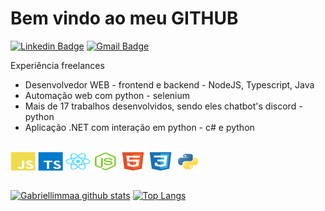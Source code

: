 # Bem vindo ao meu GITHUB

[![Linkedin Badge](https://img.shields.io/badge/LinkedIn-0077B5?style=for-the-badge&logo=linkedin&logoColor=white&link=https://www.linkedin.com/in/gabriel-lima-5263681aa/)](https://www.linkedin.com/in/gabriel-lima-5263681aa/)
[![Gmail Badge](https://img.shields.io/badge/Gmail-D14836?style=for-the-badge&logo=gmail&logoColor=white&link=mailto:gabriellimamoraes@gmail.com)](mailto:gabriellimamoraes@gmail.com/)

 Experiência freelances
- Desenvolvedor WEB - frontend e backend - NodeJS, Typescript, Java
- Automação web com python - selenium
- Mais de 17 trabalhos desenvolvidos, sendo eles chatbot's discord - python
- Aplicação .NET com interação em python - c# e python

<div style="display: inline_block"><br>
  <img align="center" alt="Gabriel-Js" height="30" width="40" src="https://raw.githubusercontent.com/devicons/devicon/master/icons/javascript/javascript-plain.svg">
  <img align="center" alt="Gabriel-Ts" height="30" width="40" src="https://raw.githubusercontent.com/devicons/devicon/master/icons/typescript/typescript-plain.svg">
  <img align="center" alt="Gabriel-React" height="30" width="40" src="https://raw.githubusercontent.com/devicons/devicon/master/icons/react/react-original.svg">
  <img align="center" alt="Gabriel-NodeJs" height="30" width="40" src="https://raw.githubusercontent.com/devicons/devicon/master/icons/nodejs/nodejs-original.svg">
  <img align="center" alt="Gabriel-HTML" height="30" width="40" src="https://raw.githubusercontent.com/devicons/devicon/master/icons/html5/html5-original.svg">
  <img align="center" alt="Gabriel-CSS" height="30" width="40" src="https://raw.githubusercontent.com/devicons/devicon/master/icons/css3/css3-original.svg">
  <img align="center" alt="Gabriel-Python" height="30" width="40" src="https://raw.githubusercontent.com/devicons/devicon/master/icons/python/python-original.svg">
 </div><br>


[![Gabriellimmaa github stats](https://github-readme-stats.vercel.app/api?username=Gabriellimmaa&count_private=true&show_icons=true&theme=tokyonight)](https://github.com/Gabriellimmaa)
[![Top Langs](https://github-readme-stats.vercel.app/api/top-langs/?username=Gabriellimmaa&layout=compact&theme=tokyonight)](https://github.com/Gabriellimmaa)
